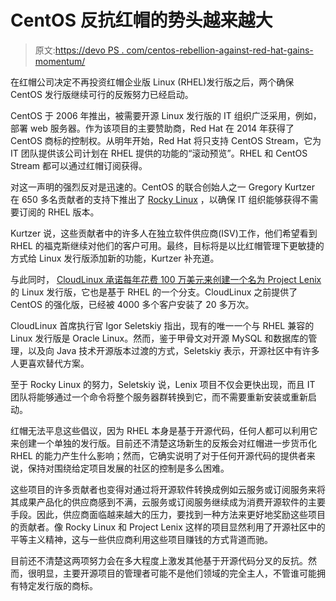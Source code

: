 # CentOS 反抗红帽的势头越来越大

> 原文:[https://devo PS . com/centos-rebellion-against-red-hat-gains-momentum/](https://devops.com/centos-rebellion-against-red-hat-gains-momentum/)

在红帽公司决定不再投资红帽企业版 Linux (RHEL)发行版之后，两个确保 CentOS 发行版继续可行的反叛努力已经启动。

CentOS 于 2006 年推出，被需要开源 Linux 发行版的 IT 组织广泛采用，例如，部署 web 服务器。作为该项目的主要赞助商，Red Hat 在 2014 年获得了 CentOS 商标的控制权。从明年开始，Red Hat 将只支持 CentOS Stream，它为 IT 团队提供该公司计划在 RHEL 提供的功能的“滚动预览”。RHEL 和 CentOS Stream 都可以通过红帽订阅获得。

对这一声明的强烈反对是迅速的。CentOS 的联合创始人之一 Gregory Kurtzer 在 650 多名贡献者的支持下推出了 [Rocky Linux](https://rockylinux.org/) ，以确保 IT 组织能够获得不需要订阅的 RHEL 版本。

Kurtzer 说，这些贡献者中的许多人在独立软件供应商(ISV)工作，他们希望看到 RHEL 的福克斯继续对他们的客户可用。最终，目标将是以比红帽管理下更敏捷的方式给 Linux 发行版添加新的功能，Kurtzer 补充道。

与此同时， [CloudLinux 承诺每年花费 100 万美元来创建一个名为 Project Lenix](https://www.businesswire.com/news/home/20201215005483/en/CloudLinux-Commits-More-Than-1-Million-a-Year-to-CentOS-Replacement) 的 Linux 发行版，它也是基于 RHEL 的一个分支。CloudLinux 之前提供了 CentOS 的强化版，已经被 4000 多个客户安装了 20 多万次。

CloudLinux 首席执行官 Igor Seletskiy 指出，现有的唯一一个与 RHEL 兼容的 Linux 发行版是 Oracle Linux。然而，鉴于甲骨文对开源 MySQL 和数据库的管理，以及向 Java 技术开源版本过渡的方式，Seletskiy 表示，开源社区中有许多人更喜欢替代方案。

至于 Rocky Linux 的努力，Seletskiy 说，Lenix 项目不仅会更快出现，而且 IT 团队将能够通过一个命令将整个服务器群转换到它，而不需要重新安装或重新启动。

红帽无法平息这些倡议，因为 RHEL 本身是基于开源代码，任何人都可以利用它来创建一个单独的发行版。目前还不清楚这场新生的反叛会对红帽进一步货币化 RHEL 的能力产生什么影响；然而，它确实说明了对于任何开源代码的提供者来说，保持对围绕给定项目发展的社区的控制是多么困难。

这些项目的许多贡献者也变得对通过将开源软件转换成例如云服务或订阅服务来将其成果产品化的供应商感到不满，云服务或订阅服务继续成为消费开源软件的主要手段。因此，供应商面临越来越大的压力，要找到一种方法来更好地奖励这些项目的贡献者。像 Rocky Linux 和 Project Lenix 这样的项目显然利用了开源社区中的平等主义精神，这与一些供应商利用这些项目赚钱的方式背道而驰。

目前还不清楚这两项努力会在多大程度上激发其他基于开源代码分叉的反抗。然而，很明显，主要开源项目的管理者可能不是他们领域的完全主人，不管谁可能拥有特定发行版的商标。